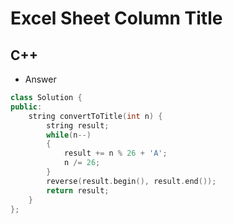 Excel Sheet Column Title
==========

## C++

  - Answer

  ```cpp
  class Solution {
  public:
      string convertToTitle(int n) {
          string result;
          while(n--)
          {
              result += n % 26 + 'A';
              n /= 26;
          }
          reverse(result.begin(), result.end());
          return result;
      }
  };
  ```